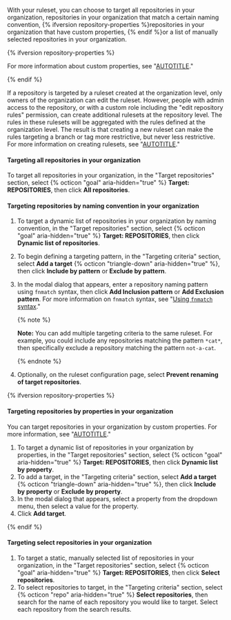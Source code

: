 With your ruleset, you can choose to target all repositories in your organization, repositories in your organization that match a certain naming convention, {% ifversion repository-properties %}repositories in your organization that have custom properties, {% endif %}or a list of manually selected repositories in your organization.

{% ifversion repository-properties %}

For more information about custom properties, see "[AUTOTITLE](/organizations/managing-organization-settings/managing-custom-properties-for-repositories-in-your-organization)."

{% endif %}

If a repository is targeted by a ruleset created at the organization level, only owners of the organization can edit the ruleset. However, people with admin access to the repository, or with a custom role including the "edit repository rules" permission, can create additional rulesets at the repository level. The rules in these rulesets will be aggregated with the rules defined at the organization level. The result is that creating a new ruleset can make the rules targeting a branch or tag more restrictive, but never less restrictive. For more information on creating rulesets, see "[AUTOTITLE](/repositories/configuring-branches-and-merges-in-your-repository/managing-rulesets/about-rulesets)."

#### Targeting all repositories in your organization

To target all repositories in your organization, in the "Target repositories" section, select {% octicon "goal" aria-hidden="true" %} **Target: REPOSITORIES**, then click **All repositories**.

#### Targeting repositories by naming convention in your organization

1. To target a dynamic list of repositories in your organization by naming convention, in the "Target repositories" section, select {% octicon "goal" aria-hidden="true" %} **Target: REPOSITORIES**, then click **Dynamic list of repositories**.
1. To begin defining a targeting pattern, in the "Targeting criteria" section, select **Add a target** {% octicon "triangle-down" aria-hidden="true" %}, then click **Include by pattern** or **Exclude by pattern**.
1. In the modal dialog that appears, enter a repository naming pattern using `fnmatch` syntax, then click **Add Inclusion pattern** or **Add Exclusion pattern**. For more information on `fnmatch` syntax, see "[Using `fnmatch` syntax](#using-fnmatch-syntax)."

   {% note %}

    **Note:** You can add multiple targeting criteria to the same ruleset. For example, you could include any repositories matching the pattern `*cat*`, then specifically exclude a repository matching the pattern `not-a-cat`.

   {% endnote %}

1. Optionally, on the ruleset configuration page, select **Prevent renaming of target repositories**.

{% ifversion repository-properties %}

#### Targeting repositories by properties in your organization

You can target repositories in your organization by custom properties. For more information, see "[AUTOTITLE](/organizations/managing-organization-settings/managing-custom-properties-for-repositories-in-your-organization)."

1. To target a dynamic list of repositories in your organization by properties, in the "Target repositories" section, select {% octicon "goal" aria-hidden="true" %} **Target: REPOSITORIES**, then click **Dynamic list by property**.
1. To add a target, in the "Targeting criteria" section, select **Add a target** {% octicon "triangle-down" aria-hidden="true" %}, then click **Include by property** or **Exclude by property**.
1. In the modal dialog that appears, select a property from the dropdown menu, then select a value for the property.
1. Click **Add target**.

{% endif %}

#### Targeting select repositories in your organization

1. To target a static, manually selected list of repositories in your organization, in the "Target repositories" section, select {% octicon "goal" aria-hidden="true" %} **Target: REPOSITORIES**, then click **Select repositories**.
1. To select repositories to target, in the "Targeting criteria" section, select {% octicon "repo" aria-hidden="true" %} **Select repositories**, then search for the name of each repository you would like to target. Select each repository from the search results.
